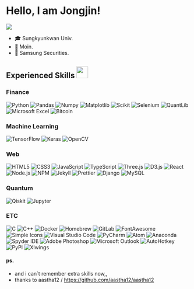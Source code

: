 <h1> Hello, I am Jongjin! 
<!--   <img src = "https://raw.githubusercontent.com/MartinHeinz/MartinHeinz/master/wave.gif" width = 30px> -->
</h1>
<p align='center'>
</p>

<p>
  <a href="https://github.com/DenverCoder1/readme-typing-svg"><img src="https://readme-typing-svg.herokuapp.com?&font=IBM+Plex+Sans&color=abcdef&size=20&lines=Welcome+to+My+GitHub+Profile!;I+studied+Finance+and+Coding!;" /></a>
</p>

- 🎓 Sungkyunkwan Univ.
- 💼 Moin.
- 💼 Samsung Securities.
          
<h2> Experienced Skills <img src = "https://media2.giphy.com/media/QssGEmpkyEOhBCb7e1/giphy.gif?cid=ecf05e47a0n3gi1bfqntqmob8g9aid1oyj2wr3ds3mg700bl&rid=giphy.gif" width = 32px> </h2>

<h3>Finance</h3>
  <p>
    <img alt="Python" src="https://img.shields.io/badge/Python-3776AB?style=for-the-badge&logo=python&logoColor=white">
    <img alt="Pandas" src="https://img.shields.io/badge/Pandas-2C2D72?style=for-the-badge&logo=pandas&logoColor=white">
    <img alt="Numpy" src="https://img.shields.io/badge/Numpy-777BB4?style=for-the-badge&logo=numpy&logoColor=white">
    <img alt="Matplotlib" src="https://img.shields.io/badge/matplotlib-239120?style=for-the-badge&logo=plotly&logoColor=white">
    <img alt="Scikit" src="https://img.shields.io/badge/scikit_learn-F7931E?style=for-the-badge&logo=scikit-learn&logoColor=white">
    <img alt="Selenium" src="https://img.shields.io/badge/Selenium-43B02A?style=for-the-badge&logo=Selenium&logoColor=white">
    <img alt="QuantLib" src="https://img.shields.io/badge/Quantlib-000000?style=for-the-badge&logo=Quantcast&logoColor=white">
    <img alt="Microsoft Excel" src="https://img.shields.io/badge/microsoft%20excel-217346?style=for-the-badge&logo=microsoft%20excel&logoColor=white">
    <img alt="Bitcoin" src="https://img.shields.io/badge/bitcoin-F7931A?style=for-the-badge&logo=bitcoin&logoColor=white">
  </p>
  
<h3>Machine Learning</h3>
  <p>
    <img alt="TensorFlow" src="https://img.shields.io/badge/tensorflow-FF6F00?style=for-the-badge&logo=tensorflow&logoColor=white">
    <img alt="Keras" src="https://img.shields.io/badge/Keras-D00000?style=for-the-badge&logo=Keras&logoColor=white">
    <img alt="OpenCV" src="https://img.shields.io/badge/OpenCV-27338e?style=for-the-badge&logo=OpenCV&logoColor=white">
  </p>
  
<h3>Web</h3>
  <p>
    <img alt="HTML5" src="https://img.shields.io/badge/html5-E34F26?style=for-the-badge&logo=html5&logoColor=white">
    <img alt="CSS3" src="https://img.shields.io/badge/css3-1572B6?style=for-the-badge&logo=css3&logoColor=white">
    <img alt="JavaScript" src="https://img.shields.io/badge/javascript-F7DF1E?style=for-the-badge&logo=javascript&logoColor=white">
    <img alt="TypeScript" src="https://img.shields.io/badge/typescript-3178C6?style=for-the-badge&logo=typescript&logoColor=white">
    <img alt="Three.js" src="https://img.shields.io/badge/three.js-000000?style=for-the-badge&logo=three.js&logoColor=white">
    <img alt="D3.js" src="https://img.shields.io/badge/D3.js-F9A03C?style=for-the-badge&logo=d3.js&logoColor=white">
    <img alt="React" src="https://img.shields.io/badge/react-61DAFB?style=for-the-badge&logo=react&logoColor=white">
    <img alt="Node.js" src="https://img.shields.io/badge/Node.js-339933?style=for-the-badge&logo=node.js&logoColor=white">
    <img alt="NPM" src="https://img.shields.io/badge/npm-CB3837?style=for-the-badge&logo=npm&logoColor=white">
    <img alt="Jekyll" src="https://img.shields.io/badge/jekyll-CC0000?style=for-the-badge&logo=jekyll&logoColor=white">
    <img alt="Prettier" src="https://img.shields.io/badge/prettier-F7B93E?style=for-the-badge&logo=prettier&logoColor=white">
    <img alt="Django" src="https://img.shields.io/badge/django-092E20?style=for-the-badge&logo=django&logoColor=white">
    <img alt="MySQL" src="https://img.shields.io/badge/MySQL-4479A1?style=for-the-badge&logo=MySQL&logoColor=white">
  </p>
  
<h3>Quantum</h3>
  <p>
    <img alt="Qiskit" src="https://img.shields.io/badge/Qiskit-6929C4?style=for-the-badge&logo=Qiskit&logoColor=white">
    <img alt="Jupyter" src="https://img.shields.io/badge/Jupyter-F37626.svg?&style=for-the-badge&logo=Jupyter&logoColor=white">
  </p>
  
<h3>ETC</h3>
  <p>
    <img alt="C" src="https://img.shields.io/badge/c-A8B9CC?style=for-the-badge&logo=c&logoColor=white">
    <img alt="C++" src="https://img.shields.io/badge/C++-00599C?style=for-the-badge&logo=C++&logoColor=white">
    <img alt="Docker" src="https://img.shields.io/badge/Docker-2496ED?style=for-the-badge&logo=docker&logoColor=white">
    <img alt="Homebrew" src="https://img.shields.io/badge/homebrew-FBB040?style=for-the-badge&logo=homebrew&logoColor=white">
    <img alt="GitLab" src="https://img.shields.io/badge/gitlab-FCA121?style=for-the-badge&logo=gitlab&logoColor=white">
    <img alt="FontAwesome" src="https://img.shields.io/badge/font%20awesome-528DD7?style=for-the-badge&logo=font%20awesome&logoColor=white">
    <img alt="Simple Icons" src="https://img.shields.io/badge/simple%20icons-111111?style=for-the-badge&logo=simple%20icons&logoColor=white">
    <img alt="Visual Studio Code" src="https://img.shields.io/badge/visual%20studio%20code-007ACC?style=for-the-badge&logo=visual%20studio%20code&logoColor=white">
    <img alt="PyCharm" src="https://img.shields.io/badge/pycharm-000000?style=for-the-badge&logo=pycharm&logoColor=white">
    <img alt="Atom" src="https://img.shields.io/badge/atom-66595C?style=for-the-badge&logo=atom&logoColor=white">
    <img alt="Anaconda" src="https://img.shields.io/badge/anaconda-44A833?style=for-the-badge&logo=anaconda&logoColor=white">
    <img alt="Spyder IDE" src="https://img.shields.io/badge/Spyder%20IDE-FF0000?style=for-the-badge&logo=Spyder%20IDE&logoColor=white">
    <img alt="Adobe Photoshop" src="https://img.shields.io/badge/adobe%20photoshop-31A8FF?style=for-the-badge&logo=adobe%20photoshop&logoColor=white">
    <img alt="Microsoft Outlook" src="https://img.shields.io/badge/microsoft%20outlook-0078D4?style=for-the-badge&logo=microsoft%20outlook&logoColor=white">
    <img alt="AutoHotkey" src="https://img.shields.io/badge/autohotkey-334455?style=for-the-badge&logo=autohotkey&logoColor=white">
    <img alt="PyPI" src="https://img.shields.io/badge/pypi-3775A9?style=for-the-badge&logo=pypi&logoColor=white">
    <img alt="Xlwings" src="https://img.shields.io/badge/xlwings-217346?style=for-the-badge&logo=microsoft%20excel&logoColor=white">
  </p>

#### ps.
- and i can`t remember extra skills now,,
- thanks to aastha12 / https://github.com/aastha12/aastha12

